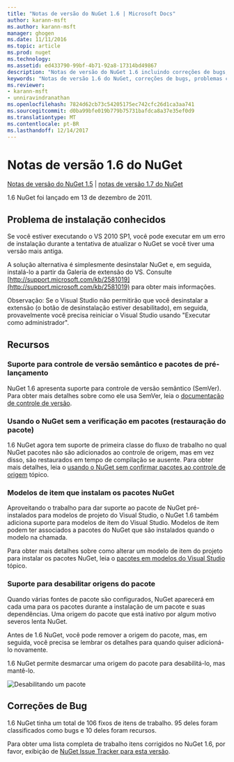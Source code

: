 ```yaml
---
title: "Notas de versão do NuGet 1.6 | Microsoft Docs"
author: karann-msft
ms.author: karann-msft
manager: ghogen
ms.date: 11/11/2016
ms.topic: article
ms.prod: nuget
ms.technology: 
ms.assetid: ed433790-99bf-4b71-92a8-17314bd49867
description: "Notas de versão do NuGet 1.6 incluindo correções de bugs, problemas conhecidos, recursos adicionados e DCRs."
keywords: "Notas de versão 1.6 do NuGet, correções de bugs, problemas conhecidos, adicionaram recursos, DCRs"
ms.reviewer:
- karann-msft
- unniravindranathan
ms.openlocfilehash: 7824d62cb73c54205175ec742cfc26d1ca3aa741
ms.sourcegitcommit: d0ba99bfe019b779b75731bafdca8a37e35ef0d9
ms.translationtype: MT
ms.contentlocale: pt-BR
ms.lasthandoff: 12/14/2017
---
```

 # <a name="nuget-16-release-notes"></a>Notas de versão 1.6 do NuGet

[Notas de versão do NuGet 1.5](../release-notes/nuget-1.5.md) | [notas de versão 1.7 do NuGet](../release-notes/nuget-1.7.md)

1.6 NuGet foi lançado em 13 de dezembro de 2011.

## <a name="known-installation-issue"></a>Problema de instalação conhecidos
Se você estiver executando o VS 2010 SP1, você pode executar em um erro de instalação durante a tentativa de atualizar o NuGet se você tiver uma versão mais antiga.

A solução alternativa é simplesmente desinstalar NuGet e, em seguida, instalá-lo a partir da Galeria de extensão do VS.  Consulte [http://support.microsoft.com/kb/2581019](http://support.microsoft.com/kb/2581019) para obter mais informações.

Observação: Se o Visual Studio não permitirão que você desinstalar a extensão (o botão de desinstalação estiver desabilitado), em seguida, provavelmente você precisa reiniciar o Visual Studio usando "Executar como administrador".

## <a name="features"></a>Recursos

### <a name="support-for-semantic-versioning-and-prerelease-packages"></a>Suporte para controle de versão semântico e pacotes de pré-lançamento
NuGet 1.6 apresenta suporte para controle de versão semântico (SemVer). Para obter mais detalhes sobre como ele usa SemVer, leia o [documentação de controle de versão](../create-packages/prerelease-packages.md).

### <a name="using-nuget-without-checking-in-packages-package-restore"></a>Usando o NuGet sem a verificação em pacotes (restauração do pacote)
1.6 NuGet agora tem suporte de primeira classe do fluxo de trabalho no qual NuGet pacotes não são adicionados ao controle de origem, mas em vez disso, são restaurados em tempo de compilação se ausente. Para obter mais detalhes, leia o [usando o NuGet sem confirmar pacotes ao controle de origem](../consume-packages/packages-and-source-control.md) tópico.

### <a name="item-templates-that-install-nuget-packages"></a>Modelos de item que instalam os pacotes NuGet
Aproveitando o trabalho para dar suporte ao pacote de NuGet pré-instalados para modelos de projeto do Visual Studio, o NuGet 1.6 também adiciona suporte para modelos de item do Visual Studio. Modelos de item podem ter associados a pacotes do NuGet que são instalados quando o modelo na chamada.

Para obter mais detalhes sobre como alterar um modelo de item do projeto para instalar os pacotes NuGet, leia o [pacotes em modelos do Visual Studio](../visual-studio-extensibility/visual-studio-templates.md) tópico.

### <a name="support-for-disabling-package-sources"></a>Suporte para desabilitar origens do pacote
Quando várias fontes de pacote são configurados, NuGet aparecerá em cada uma para os pacotes durante a instalação de um pacote e suas dependências. Uma origem do pacote que está inativo por algum motivo severos lenta NuGet.

Antes de 1.6 NuGet, você pode remover a origem do pacote, mas, em seguida, você precisa se lembrar os detalhes para quando quiser adicioná-lo novamente.

1.6 NuGet permite desmarcar uma origem do pacote para desabilitá-lo, mas mantê-lo.

![Desabilitando um pacote](./media/package-source-with-disabled-source.png)

## <a name="bug-fixes"></a>Correções de Bug
1.6 NuGet tinha um total de 106 fixos de itens de trabalho. 95 deles foram classificados como bugs e 10 deles foram recursos.

Para obter uma lista completa de trabalho itens corrigidos no NuGet 1.6, por favor, exibição de [NuGet Issue Tracker para esta versão](http://nuget.codeplex.com/workitem/list/advanced?keyword=&status=Closed&type=All&priority=All&release=NuGet%201.6&assignedTo=All&component=All&sortField=Votes&sortDirection=Descending&page=0).

